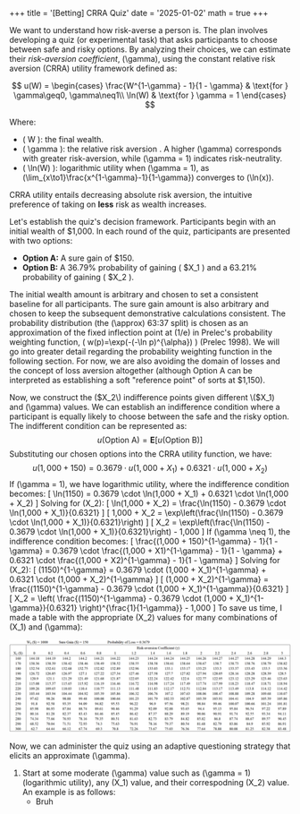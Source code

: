 +++
title = '[Betting] CRRA Quiz'
date = '2025-01-02'
math = true
+++

We want to understand how risk-averse a person is. The plan involves developing a quiz (or experimental task) that asks participants to choose between safe and risky options. By analyzing their choices, we can estimate their *risk-aversion coefficient*, \(\gamma\), using the constant relative risk aversion (CRRA) utility framework defined as:

$$
    u(W) = \begin{cases}
        \frac{W^{1-\gamma} - 1}{1 - \gamma} & \text{for } \gamma\geq0, \gamma\neq1\\
        \ln(W) & \text{for } \gamma = 1
    \end{cases}
$$

Where:
- \( W \): the final wealth.
- \( \gamma \): the relative risk aversion . A higher \(\gamma\) corresponds with greater risk-aversion, while \(\gamma = 1\) indicates risk-neutrality.
- \( \ln(W) \): logarithmic utility when \(\gamma = 1\), as \(\lim_{x\to1}\frac{x^{1-\gamma}-1}{1-\gamma}\) converges to \(\ln(x)\).

CRRA utility entails decreasing absolute risk aversion, the intuitive preference of taking on **less** risk as wealth increases.

Let's establish the quiz's decision framework. Participants begin with an initial wealth of $1,000. In each round of the quiz, participants are presented with two options:
- **Option A:** A sure gain of $150.
- **Option B:** A 36.79% probability of gaining \( $X_1 \) and a 63.21% probability of gaining \( $X_2 \).

The initial wealth amount is arbitrary and chosen to set a consistent baseline for all participants. The sure gain amount is also arbitrary and chosen to keep the subsequent demonstrative calculations consistent. The probability distribution (the \(\approx\) 63:37 split) is chosen as an approximation of the fixed inflection point at \(1/e\) in Prelec's probability weighting function, \( w(p)=\exp(-(-\ln p)^{\alpha}) \) (Prelec 1998). We will go into greater detail regarding the probability weighting function in the following section. For now, we are also avoiding the domain of losses and the concept of loss aversion altogether (although Option A can be interpreted as establishing a soft "reference point" of sorts at $1,150).

Now, we construct the \($X_2\) indifference points given different \($X_1\) and \(\gamma\) values. We can establish an indifference condition where a participant is equally likely to choose between the safe and the risky option. The indifferent condition can be represented as:
$$
u(\text{Option A}) = \mathbf{E}[u(\text{Option B})]
$$
Substituting our chosen options into the CRRA utility function, we have:
$$
u(1,000 + 150) = 0.3679 \cdot u(1,000 + X_1) + 0.6321 \cdot u(1,000 + X_2)
$$
If \(\gamma = 1\), we have logarithmic utility, where the indifference condition becomes:
\[
\ln(1150) = 0.3679 \cdot \ln(1,000 + X_1) + 0.6321 \cdot \ln(1,000 + X_2)
\]
Solving for \(X_2\):
\[
\ln(1,000 + X_2) = \frac{\ln(1150) - 0.3679 \cdot \ln(1,000 + X_1)}{0.6321}
\]
\[
1,000 + X_2 = \exp\left(\frac{\ln(1150) - 0.3679 \cdot \ln(1,000 + X_1)}{0.6321}\right)
\]
\[
X_2 = \exp\left(\frac{\ln(1150) - 0.3679 \cdot \ln(1,000 + X_1)}{0.6321}\right) - 1,000
\]
If \(\gamma \neq 1\), the indifference condition becomes:
\[
\frac{(1,000 + 150)^{1-\gamma} - 1}{1 - \gamma} = 0.3679 \cdot \frac{(1,000 + X1)^{1-\gamma} - 1}{1 - \gamma} + 0.6321 \cdot \frac{(1,000 + X2)^{1-\gamma} - 1}{1 - \gamma}
\]
Solving for \(X_2\):
\[
(1150)^{1-\gamma} = 0.3679 \cdot (1,000 + X_1)^{1-\gamma} + 0.6321 \cdot (1,000 + X_2)^{1-\gamma}
\]
\[
(1,000 + X_2)^{1-\gamma} = \frac{(1150)^{1-\gamma} - 0.3679 \cdot (1,000 + X_1)^{1-\gamma}}{0.6321}
\]
\[
X_2 = \left( \frac{(1150)^{1-\gamma} - 0.3679 \cdot (1,000 + X_1)^{1-\gamma}}{0.6321} \right)^{\frac{1}{1-\gamma}} - 1,000
\]
To save us time, I made a table with the appropriate \(X_2\) values for many combinations of \(X_1\) and \(\gamma\):

![Image alt](images/CRRA_table.png)

Now, we can administer the quiz using an adaptive questioning strategy that elicits an approximate \(\gamma\).

1. Start at some moderate \(\gamma\) value such as \(\gamma = 1\) (logarithmic utility), any \(X_1\) value, and their correspodning \(X_2\) value. An example is as follows:
    - Bruh 


